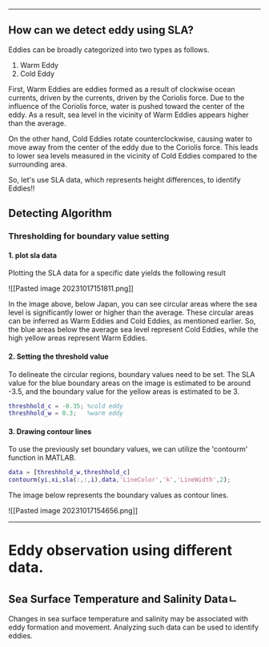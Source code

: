 
---

## How can we detect eddy using SLA?

 Eddies can be broadly categorized into two types as follows.

1. Warm Eddy
2. Cold Eddy

  First, Warm Eddies are eddies formed as a result of  clockwise ocean currents, driven by the currents, driven by the Coriolis force. Due to the influence of the Coriolis force, water is pushed toward the center of the eddy. As a result, sea level in the vicinity of Warm Eddies appears higher than the average.
  
  On the other hand, Cold Eddies rotate counterclockwise, causing water to move away from the center of the eddy due to the Coriolis force. This leads to lower sea levels measured in the vicinity of Cold Eddies compared to the surrounding area.

 So, let's use SLA data, which represents height differences, to identify Eddies!!


## Detecting Algorithm


### Thresholding for boundary value setting


#### 1. plot sla data

 Plotting the SLA data for a specific date yields the following result

![[Pasted image 20231017151811.png]]

In the image above, below Japan, you can see circular areas where the sea level is significantly lower or higher than the average. These circular areas can be inferred as Warm Eddies and Cold Eddies, as mentioned earlier. So, the blue areas below the average sea level represent Cold Eddies, while the high yellow areas represent Warm Eddies.


#### 2.  Setting the threshold value

To delineate the circular regions, boundary values need to be set. The SLA value for the blue boundary areas on the image is estimated to be around -3.5, and the boundary value for the yellow areas is estimated to be 3.

```matlab
threshhold_c = -0.35; %cold eddy
threshhold_w = 0.3;   %warm eddy
```


#### 3. Drawing contour lines

To use the previously set boundary values, we can utilize the 'contourm' function in MATLAB.

```matlab
data = [threshhold_w,threshhold_c]
contourm(yi,xi,sla(:,:,i),data,'LineColor','k','LineWidth',2);
```

The image below represents the boundary values as contour lines.

![[Pasted image 20231017154656.png]]


---

# Eddy observation using different data.

## Sea Surface Temperature and Salinity Dataㄴ

 Changes in sea surface temperature and salinity may be associated with eddy formation and movement. Analyzing such data can be used to identify eddies.
